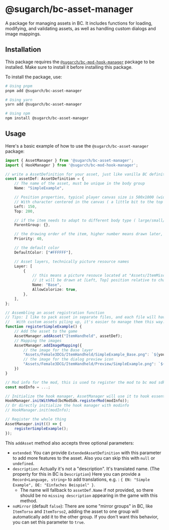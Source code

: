 # @sugarch/bc-asset-manager

A package for managing assets in BC. It includes functions for loading, modifying, and validating assets, as well as handling custom dialogs and image mappings.

## Installation

This package requires the [`@sugarch/bc-mod-hook-manager`](../mod-hook-manager/) package to be installed. Make sure to install it before installing this package.

To install the package, use:

```bash
# Using pnpm
pnpm add @sugarch/bc-asset-manager

# Using yarn
yarn add @sugarch/bc-asset-manager

# Using npm
npm install @sugarch/bc-asset-manager
```

## Usage

Here's a basic example of how to use the `@sugarch/bc-asset-manager` package:

```typescript
import { AssetManager } from '@sugarch/bc-asset-manager';
import { HookManager } from '@sugarch/bc-mod-hook-manager';

// write a AssetDefinition for your asset, just like vanilla BC definition
const assetDef: AssetDefinition = {
    // The name of the asset, must be unique in the body group
    Name: "SimpleExample",

    // Position properties, typical player canvas size is 500x1000 (width x height)
    // With character centered in the canvas ( a little bit to the top actually )
    Left: 150,
    Top: 200,

    // if the item needs to adapt to different body type ( large/small/normal, etc )
    ParentGroup: {},

    // the drawing order of the item, higher number means drawn later, and on top of other items
    Priority: 40,

    // the default color
    DefaultColor: ["#FFFFFF"],

    // Asset layers, technically picture resource names
    Layer: [
        {
            // this means a picture resouce located at "Assets/ItemMisc/SimpleExample_Base.png"
            // it will be drawn at [Left, Top] position relative to character canvas
            Name: "Base",
            AllowColorize: true,
        },
    ],
};

// Assembling an asset registration function
// Tips: I like to pack asset in separate files, and each file will have a function like this. 
//   With custom assets piling up, it's easier to manage them this way.
function registerSimpleExample() {
    // Add the asset to the game
    AssetManager.addAsset("ItemHandheld", assetDef);
    // Mapping the images
    AssetManager.addImageMapping({
        // the image for the Base layer
        "Assets/Female3DCG/ItemHandheld/SimpleExample_Base.png": `${yourBaseURL}/SimpleExample_Base.png`,
        // the image for the dialog preview icon
        "Assets/Female3DCG/ItemHandheld/Preview/SimpleExample.png": `${yourBaseURL}/SimpleExample_Preview.png`,
    })
}

// Mod info for the mod, this is used to register the mod to bc mod sdk
const modInfo = ...;

// Initialize the hook manager, AssetManager will use it to hook essential functions
HookManager.initWithMod(bcModSdk.registerMod(modInfo));
// Or directly initialize the hook manager with modinfo
// HookManager.init(modInfo);

// Register the whole thing
AssetManager.init(() => {
    registerSimpleExample();
});
```

This `addAsset` method also accepts three optional parameters:

- `extended`: You can provide `ExtendedAssetDefinition` with this parameter to add more features to the asset. Also you can skip this with `null` or `undefined`.
- `description`: Actually it's not a "description". It's translated name. (The property for this in BC is `Description`) Here you can provide a `Record<Language, string>` to add translations, e.g. : `{ EN: "Simple Example", DE: "Einfaches Beispiel" }`.
  - The name will fallback to `assetDef.Name` if not provided, so there should be no `missing description` appearing in the game with this method.
- `noMirror` (default `false`): There are some "mirror groups" in BC, like `ItemTorso` and `ItemTorso2`, adding the asset to one group will automatically add it to the other group. If you don't want this behavior, you can set this parameter to `true`.
